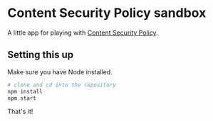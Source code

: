 Content Security Policy sandbox
===============================

A little app for playing with [Content Security Policy](http://content-security-policy.com/).

Setting this up
---------------

Make sure you have Node installed.

```sh
# clone and cd into the repository
npm install
npm start
```

That's it!
